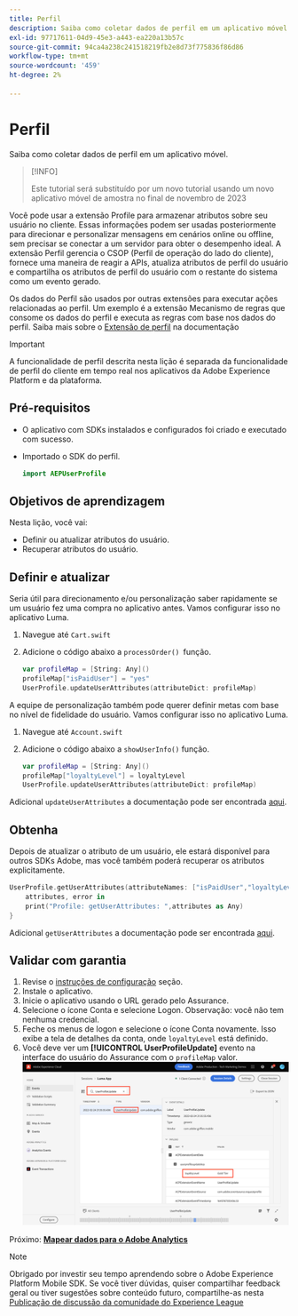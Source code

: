 ```yaml
---
title: Perfil
description: Saiba como coletar dados de perfil em um aplicativo móvel.
exl-id: 97717611-04d9-45e3-a443-ea220a13b57c
source-git-commit: 94ca4a238c241518219fb2e8d73f775836f86d86
workflow-type: tm+mt
source-wordcount: '459'
ht-degree: 2%

---
```


# Perfil

Saiba como coletar dados de perfil em um aplicativo móvel.

>[!INFO]
>
> Este tutorial será substituído por um novo tutorial usando um novo aplicativo móvel de amostra no final de novembro de 2023

Você pode usar a extensão Profile para armazenar atributos sobre seu usuário no cliente. Essas informações podem ser usadas posteriormente para direcionar e personalizar mensagens em cenários online ou offline, sem precisar se conectar a um servidor para obter o desempenho ideal. A extensão Perfil gerencia o CSOP (Perfil de operação do lado do cliente), fornece uma maneira de reagir a APIs, atualiza atributos de perfil do usuário e compartilha os atributos de perfil do usuário com o restante do sistema como um evento gerado.

Os dados do Perfil são usados por outras extensões para executar ações relacionadas ao perfil. Um exemplo é a extensão Mecanismo de regras que consome os dados do perfil e executa as regras com base nos dados do perfil. Saiba mais sobre o [Extensão de perfil](https://developer.adobe.com/client-sdks/documentation/profile/) na documentação

>[!IMPORTANT]
>
>A funcionalidade de perfil descrita nesta lição é separada da funcionalidade de perfil do cliente em tempo real nos aplicativos da Adobe Experience Platform e da plataforma.


## Pré-requisitos

* O aplicativo com SDKs instalados e configurados foi criado e executado com sucesso.
* Importado o SDK do perfil.

  ```swift
  import AEPUserProfile
  ```

## Objetivos de aprendizagem

Nesta lição, você vai:

* Definir ou atualizar atributos do usuário.
* Recuperar atributos do usuário.


## Definir e atualizar

Seria útil para direcionamento e/ou personalização saber rapidamente se um usuário fez uma compra no aplicativo antes. Vamos configurar isso no aplicativo Luma.

1. Navegue até `Cart.swift`

1. Adicione o código abaixo a `processOrder() `função.

   ```swift
   var profileMap = [String: Any]()
   profileMap["isPaidUser"] = "yes"
   UserProfile.updateUserAttributes(attributeDict: profileMap)
   ```

A equipe de personalização também pode querer definir metas com base no nível de fidelidade do usuário. Vamos configurar isso no aplicativo Luma.

1. Navegue até `Account.swift`

1. Adicione o código abaixo a `showUserInfo()` função.

   ```swift
   var profileMap = [String: Any]()
   profileMap["loyaltyLevel"] = loyaltyLevel
   UserProfile.updateUserAttributes(attributeDict: profileMap)
   ```

Adicional `updateUserAttributes` a documentação pode ser encontrada [aqui](https://developer.adobe.com/client-sdks/documentation/profile/api-reference/#updateuserattribute).

## Obtenha

Depois de atualizar o atributo de um usuário, ele estará disponível para outros SDKs Adobe, mas você também poderá recuperar os atributos explicitamente.

```swift
UserProfile.getUserAttributes(attributeNames: ["isPaidUser","loyaltyLevel"]){
    attributes, error in
    print("Profile: getUserAttributes: ",attributes as Any)
}
```

Adicional `getUserAttributes` a documentação pode ser encontrada [aqui](https://developer.adobe.com/client-sdks/documentation/profile/api-reference/#getuserattributes).

## Validar com garantia

1. Revise o [instruções de configuração](assurance.md) seção.
1. Instale o aplicativo.
1. Inicie o aplicativo usando o URL gerado pelo Assurance.
1. Selecione o ícone Conta e selecione Logon. Observação: você não tem nenhuma credencial.
1. Feche os menus de logon e selecione o ícone Conta novamente. Isso exibe a tela de detalhes da conta, onde `loyaltyLevel` está definido.
1. Você deve ver um **[!UICONTROL UserProfileUpdate]** evento na interface do usuário do Assurance com o `profileMap` valor.
   ![validar perfil](assets/mobile-profile-validate.png)

Próximo: **[Mapear dados para o Adobe Analytics](analytics.md)**

>[!NOTE]
>
>Obrigado por investir seu tempo aprendendo sobre o Adobe Experience Platform Mobile SDK. Se você tiver dúvidas, quiser compartilhar feedback geral ou tiver sugestões sobre conteúdo futuro, compartilhe-as nesta [Publicação de discussão da comunidade do Experience League](https://experienceleaguecommunities.adobe.com/t5/adobe-experience-platform-launch/tutorial-discussion-implement-adobe-experience-cloud-in-mobile/td-p/443796)